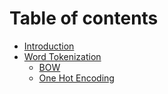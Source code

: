 # Table of contents
* [Introduction](Introduction/README.md)
* [Word Tokenization](README.md)
  * [BOW](Embeddings/bow.md)
  * [One Hot Encoding](Embeddings/one-hot-encoding.md)

